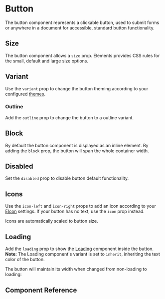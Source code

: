 # Button <Tag text="<EButton>" />

The button component represents a clickable button, used to submit forms or anywhere in a document for accessible, standard button functionality.

<Snippet code="<EButton>Button</EButton>" />

## Size

The button component allows a `size` prop. Elements provides CSS rules for the small, default and large size options.

<Snippet :code="sizes" class="gap" />

## Variant

Use the `variant` prop to change the button theming according to your configured [themes](/configuration/themes/).

<Snippet :code="variants" class="gap" />

### Outline

Add the `outline` prop to change the button to a outline variant.

<Snippet :code="outline" class="gap"  />

## Block

By default the button component is displayed as an inline element. By adding the `block` prop, the button will span the whole container width.

<Snippet code="<EButton block>Block</EButton>" />

## Disabled

Set the `disabled` prop to disable button default functionality.

<Snippet code="<EButton disabled>Disabled</EButton>" />

## Icons

Use the `icon-left` and `icon-right` props to add an icon according to your [EIcon](/components/icon) settings. If your button has no text, use the `icon` prop instead.

<Snippet :code="icon" class="gap" />

Icons are automatically scaled to button size.

## Loading

Add the `loading` prop to show the [Loading](/components/loading) component inside the button. **Note:** The Loading component's variant is set to `inherit`, inheriting the text color of the button.

<Snippet :code="loadingSnippet" />

The button will maintain its width when changed from non-loading to loading:

<Snippet :code="loadingSnippet2" />

## Component Reference

<ComponentMeta src="EButton" />

<script lang="ts" setup>
import {ref} from 'vue';

const sizes = `
<EButton size="sm">Small</EButton>
<EButton size="md">Default</EButton>
<EButton size="lg">Large</EButton>
`

const variants = `
<EButton variant="primary">Primary</EButton>
<EButton variant="secondary">Secondary</EButton>
<EButton variant="error">Error</EButton>
<EButton variant="success">Success</EButton>
`
const outline = `
<EButton variant="primary" outline>Primary</EButton>
<EButton variant="secondary" outline>Secondary</EButton>
<EButton variant="error" outline>Error</EButton>
<EButton variant="success" outline>Success</EButton>
`

const icon = `
<EButton icon-left="box">Text</EButton>
<EButton icon-right="mailbox">Text</EButton>
<EButton icon="bounding-box-circles"></EButton>
`

const loadingSnippet = `
<template>
  <EButton :loading="loading">Loading</EButton>
</template>

<script>
export default {
  data() {
    return {
      loading: true
    }
  }
}
<\/script>
`

const loadingSnippet2 = `
<template>
  <EButton 
    :loading="loading"
    @click="loading = !loading"
  >
    Click to toggle loading state!
  </EButton>
</template>

<script>
export default {
  data() {
    return {
      loading: false
    }
  }
}
<\/script>
`
</script>
